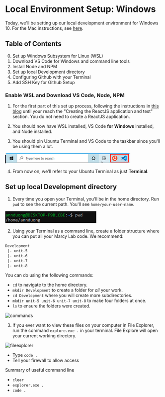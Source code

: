 # Local Environment Setup: Windows

Today, we'll be setting up our local development environment for Windows 10. For the Mac instructions, see [here](https://github.com/The-Marcy-Lab-School/local-environment-setup-mac). 

## Table of Contents
0. Set up Windows Subsystem for Linux (WSL)
1. Download VS Code for Windows and command line tools
2. Install Node and NPM 
3. Set up local Development directory
4. Configuring Github with your Terminal
5. Add SSH Key for Github Setup

### Enable WSL and Download VS Code, Node, NPM

1. For the first part of this set up process, following the instructions in [this blog](https://medium.com/@fiqriismail/setup-wsl-on-windows-10-for-your-javascript-development-with-visual-studio-code-f63f75841e5f) until your reach the "Creating the ReactJS application and test" section. You do not need to create a ReactJS application. 

2. You should now have WSL installed, VS Code **for Windows** installed, and Node installed.

3. You should pin Ubuntu Terminal and VS Code to the taskbar since you'll be using them a lot. 

![taskbar](./assets/taskbar.png)

4. From now on, we'll refer to your Ubuntu Terminal as just **Terminal**.

## Set up local Development directory

1. Every time you open your Terminal, you'll be in the home directory. Run `pwd` to see the current path. You'll see `home/your-user-name`.

![home](./assets/home.png)

2. Using your Terminal as a command line, create a folder structure where you can put all your Marcy Lab code. We recommend:
```
Development
 |- unit-5
 |- unit-6
 |- unit-7
 |- unit-8
```
You can do using the following commands:
* `cd` to navigate to the home directory.
* `mkdir Development` to create a folder for *all* your work.
* `cd Development` where you will create more subdirectories.
* `mkdir unit-5 unit-6 unit-7 unit-8` to make four folders at once.
* `ls` to ensure the folders were created.

![commands]((./assets/commands.png))

3. If you ever want to view these files on your computer in File Explorer, run the command `explore.exe .` in your terminal. File Explore will open your current working directory.

![fileexplorer]((./assets/fileexplorer.png))


- Type `code .`
- Tell your firewall to allow access

Summary of useful command line
- `clear`
- `explorer.exe .`
- `code .`